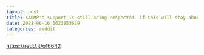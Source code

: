 ```yaml
--- 
layout: post 
title: $ADMP's support is still being respected. If this will stay above $1.00 until the annual meeting July 16' we're in pretty good shape to try $1.50 to $2.00 target. 
date: 2021-06-16 1623853689 
categories: reddit 
--- 
```

https://redd.it/o16642